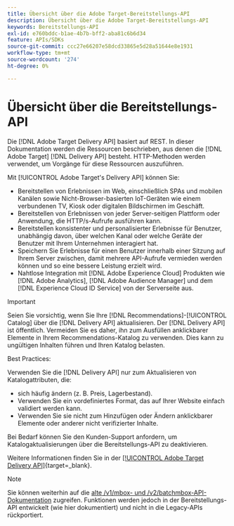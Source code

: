 ```yaml
---
title: Übersicht über die Adobe Target-Bereitstellungs-API
description: Übersicht über die Adobe Target-Bereitstellungs-API
keywords: Bereitstellungs-API
exl-id: e760bddc-b1ae-4b7b-bff2-aba81c6b6d34
feature: APIs/SDKs
source-git-commit: ccc27e66207e58dcd33865e5d28a51644e8e1931
workflow-type: tm+mt
source-wordcount: '274'
ht-degree: 0%

---
```


# Übersicht über die Bereitstellungs-API

Die [!DNL Adobe Target Delivery API] basiert auf REST. In dieser Dokumentation werden die Ressourcen beschrieben, aus denen die [!DNL Adobe Target] [!DNL Delivery API] besteht. HTTP-Methoden werden verwendet, um Vorgänge für diese Ressourcen auszuführen.

Mit [!UICONTROL Adobe Target's Delivery API] können Sie:

* Bereitstellen von Erlebnissen im Web, einschließlich SPAs und mobilen Kanälen sowie Nicht-Browser-basierten IoT-Geräten wie einem verbundenen TV, Kiosk oder digitalen Bildschirmen im Geschäft.
* Bereitstellen von Erlebnissen von jeder Server-seitigen Plattform oder Anwendung, die HTTP/s-Aufrufe ausführen kann.
* Bereitstellen konsistenter und personalisierter Erlebnisse für Benutzer, unabhängig davon, über welchen Kanal oder welche Geräte der Benutzer mit Ihrem Unternehmen interagiert hat.
* Speichern Sie Erlebnisse für einen Benutzer innerhalb einer Sitzung auf Ihrem Server zwischen, damit mehrere API-Aufrufe vermieden werden können und so eine bessere Leistung erzielt wird.
* Nahtlose Integration mit [!DNL Adobe Experience Cloud] Produkten wie [!DNL Adobe Analytics], [!DNL Adobe Audience Manager] und dem [!DNL Experience Cloud ID Service] von der Serverseite aus.

>[!IMPORTANT]
>
>Seien Sie vorsichtig, wenn Sie Ihre [!DNL Recommendations]-[!UICONTROL Catalog] über die [!DNL Delivery API] aktualisieren. Der [!DNL Delivery API] ist öffentlich. Vermeiden Sie es daher, ihn zum Ausfüllen anklickbarer Elemente in Ihrem Recommendations-Katalog zu verwenden. Dies kann zu ungültigen Inhalten führen und Ihren Katalog belasten.
>
>Best Practices:
>
>Verwenden Sie die [!DNL Delivery API] nur zum Aktualisieren von Katalogattributen, die:
>* sich häufig ändern (z. B. Preis, Lagerbestand).
>* Verwenden Sie ein vordefiniertes Format, das auf Ihrer Website einfach validiert werden kann.
>* Verwenden Sie sie nicht zum Hinzufügen oder Ändern anklickbarer Elemente oder anderer nicht verifizierter Inhalte.
>
>Bei Bedarf können Sie den Kunden-Support anfordern, um Katalogaktualisierungen über die Bereitstellungs-API zu deaktivieren.

Weitere Informationen finden Sie in der [[!UICONTROL Adobe Target Delivery API]](https://developer.adobe.com/target/implement/delivery-api/){target=_blank}.

>[!NOTE]
>
>Sie können weiterhin auf die [alte /v1/mbox- und /v2/batchmbox-API-Dokumentation](https://developers.adobetarget.com/api/legacy-api/index.html) zugreifen. Funktionen werden jedoch in der Bereitstellungs-API entwickelt (wie hier dokumentiert) und nicht in die Legacy-APIs rückportiert.
